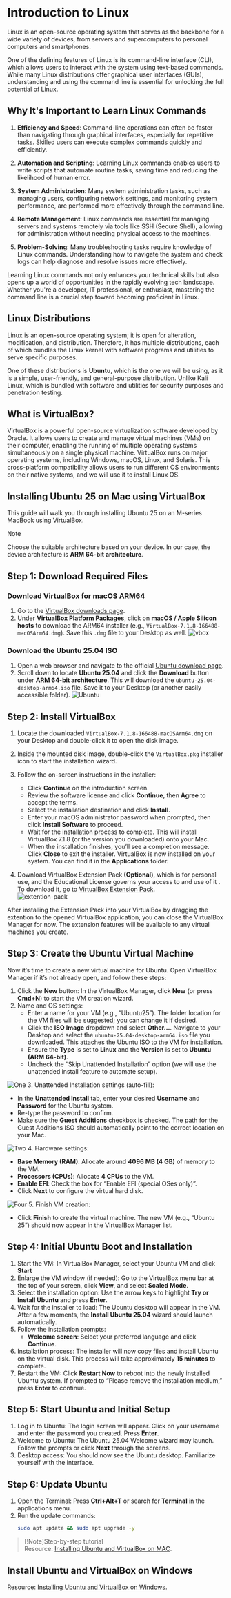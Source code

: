 # Introduction to Linux

Linux is an open-source operating system that serves as the backbone for a wide variety of devices, from servers and supercomputers to personal computers and smartphones.

One of the defining features of Linux is its command-line interface (CLI), which allows users to interact with the system using text-based commands. While many Linux distributions offer graphical user interfaces (GUIs), understanding and using the command line is essential for unlocking the full potential of Linux.

## Why It's Important to Learn Linux Commands

1. **Efficiency and Speed**: Command-line operations can often be faster than navigating through graphical interfaces, especially for repetitive tasks. Skilled users can execute complex commands quickly and efficiently.

2. **Automation and Scripting**: Learning Linux commands enables users to write scripts that automate routine tasks, saving time and reducing the likelihood of human error.

3. **System Administration**: Many system administration tasks, such as managing users, configuring network settings, and monitoring system performance, are performed more effectively through the command line.

4. **Remote Management**: Linux commands are essential for managing servers and systems remotely via tools like SSH (Secure Shell), allowing for administration without needing physical access to the machines.

5. **Problem-Solving**: Many troubleshooting tasks require knowledge of Linux commands. Understanding how to navigate the system and check logs can help diagnose and resolve issues more effectively.

Learning Linux commands not only enhances your technical skills but also opens up a world of opportunities in the rapidly evolving tech landscape. Whether you're a developer, IT professional, or enthusiast, mastering the command line is a crucial step toward becoming proficient in Linux. 

## Linux Distributions 
Linux is an open-source operating system; it is open for alteration, modification, and distribution. Therefore, it has multiple distributions, each of which bundles the Linux kernel with software programs and utilities to serve specific purposes. 

One of these distributions is **Ubuntu**, which is the one we will be using, as it is a simple, user-friendly, and general-purpose distribution. Unlike Kali Linux, which is bundled with software and utilities for security purposes and penetration testing.
## What is VirtualBox?

VirtualBox is a powerful open-source virtualization software developed by Oracle. It allows users to create and manage virtual machines (VMs) on their computer, enabling the running of multiple operating systems simultaneously on a single physical machine. VirtualBox runs on major operating systems, including Windows, macOS, Linux, and Solaris. This cross-platform compatibility allows users to run different OS environments on their native systems, and we will use it to install Linux OS.


## Installing Ubuntu 25 on Mac using VirtualBox

This guide will walk you through installing Ubuntu 25 on an M-series MacBook using VirtualBox.    

>[!NOTE]
> Choose the suitable architecture based on your device. 
In our case, the device architecture is **ARM 64-bit architecture**.

## Step 1: Download Required Files

### Download VirtualBox for macOS ARM64
1. Go to the [VirtualBox downloads page](https://virtualbox.org/wiki/Downloads).
2. Under **VirtualBox Platform Packages**, click on **macOS / Apple Silicon hosts** to download the ARM64 installer (e.g., `VirtualBox-7.1.8-166488-macOSArm64.dmg`). Save this `.dmg` file to your Desktop as well.
![vbox](images/vbox.png)


### Download the Ubuntu 25.04 ISO
1. Open a web browser and navigate to the official [Ubuntu download page](https://ubuntu.com/download/desktop).
2. Scroll down to locate **Ubuntu 25.04** and click the **Download** button under **ARM 64-bit architecture**. This will download the `ubuntu-25.04-desktop-arm64.iso` file. Save it to your Desktop (or another easily accessible folder).
![Ubuntu](images/Ubuntu.png)





## Step 2: Install VirtualBox
1. Locate the downloaded `VirtualBox-7.1.8-166488-macOSArm64.dmg` on your Desktop and double-click it to open the disk image.
2. Inside the mounted disk image, double-click the `VirtualBox.pkg` installer icon to start the installation wizard.
3. Follow the on-screen instructions in the installer:
   - Click **Continue** on the introduction screen.
   - Review the software license and click **Continue**, then **Agree** to accept the terms.
   - Select the installation destination and click **Install**.
   - Enter your macOS administrator password when prompted, then click **Install Software** to proceed.
   - Wait for the installation process to complete. This will install VirtualBox 7.1.8 (or the version you downloaded) onto your Mac.
   - When the installation finishes, you’ll see a completion message. Click **Close** to exit the installer.
VirtualBox is now installed on your system. You can find it in the **Applications** folder. 


4. Download VirtualBox Extension Pack **(Optional)**, which is for personal use, and the Educational License governs your access to and use of it . 
To download it, go to [VirtualBox Extension Pack](https://www.virtualbox.org/wiki/Downloads).    
![extention-pack](images/extention-pack.png)

After installing the Extension Pack into your VirtualBox by dragging the extention to the opened VirtualBox application, you can close the VirtualBox Manager for now. The extension features will be available to any virtual machines you create.

## Step 3: Create the Ubuntu Virtual Machine
Now it’s time to create a new virtual machine for Ubuntu. Open VirtualBox Manager if it’s not already open, and follow these steps:
1. Click the **New** button: In the VirtualBox Manager, click **New** (or press **Cmd+N**) to start the VM creation wizard.
2. Name and OS settings:
   - Enter a name for your VM (e.g., “Ubuntu25”). The folder location for the VM files will be suggested; you can change it if desired.
   - Click the **ISO Image** dropdown and select **Other…**. Navigate to your Desktop and select the `ubuntu-25.04-desktop-arm64.iso` file you downloaded. This attaches the Ubuntu ISO to the VM for installation.
   - Ensure the **Type** is set to **Linux** and the **Version** is set to **Ubuntu (ARM 64-bit)**.
   - Uncheck the “Skip Unattended Installation” option (we will use the unattended install feature to automate setup).    

![One](images/1.png)
3. Unattended Installation settings (auto-fill):
   - In the **Unattended Install** tab, enter your desired **Username** and **Password** for the Ubuntu system.
   - Re-type the password to confirm.
   - Make sure the **Guest Additions** checkbox is checked. The path for the Guest Additions ISO should automatically point to the correct location on your Mac.

![Two](images/2.png)
4. Hardware settings:
   - **Base Memory (RAM)**: Allocate around **4096 MB (4 GB)** of memory to the VM.
   - **Processors (CPUs)**: Allocate **4 CPUs** to the VM.
   - **Enable EFI**: Check the box for “Enable EFI (special OSes only)”.
   - Click **Next** to configure the virtual hard disk.

![Four](images/4.png)
5. Finish VM creation:
   - Click **Finish** to create the virtual machine. The new VM (e.g., “Ubuntu 25”) should now appear in the VirtualBox Manager list.

## Step 4: Initial Ubuntu Boot and Installation
1. Start the VM: In VirtualBox Manager, select your Ubuntu VM and click **Start**
2. Enlarge the VM window (if needed): Go to the VirtualBox menu bar at the top of your screen, click **View**, and select **Scaled Mode**.
3. Select the installation option: Use the arrow keys to highlight **Try or Install Ubuntu** and press **Enter**.
4. Wait for the installer to load: The Ubuntu desktop will appear in the VM. After a few moments, the **Install Ubuntu 25.04** wizard should launch automatically.
5. Follow the installation prompts:
   - **Welcome screen**: Select your preferred language and click **Continue**.
6. Installation process: The installer will now copy files and install Ubuntu on the virtual disk. This process will take approximately **15 minutes** to complete.
7. Restart the VM: Click **Restart Now** to reboot into the newly installed Ubuntu system. If prompted to “Please remove the installation medium,” press **Enter** to continue.

## Step 5: Start Ubuntu and Initial Setup
1. Log in to Ubuntu: The login screen will appear. Click on your username and enter the password you created. Press **Enter**.
2. Welcome to Ubuntu: The Ubuntu 25.04 Welcome wizard may launch. Follow the prompts or click **Next** through the screens.
3. Desktop access: You should now see the Ubuntu desktop. Familiarize yourself with the interface.

## Step 6: Update Ubuntu
1. Open the Terminal: Press **Ctrl+Alt+T** or search for **Terminal** in the applications menu.
2. Run the update commands:
   ```bash
   sudo apt update && sudo apt upgrade -y
   ```
>[!Note]Step-by-step tutorial    
Resource: [Installing Ubuntu and VirtualBox on MAC](https://www.youtube.com/watch?v=j50F4QjqoVM).  

## Install Ubuntu and VirtualBox on Windows
Resource: [Installing Ubuntu and VirtualBox on Windows](https://www.youtube.com/watch?v=j50F4QjqoVM). 

